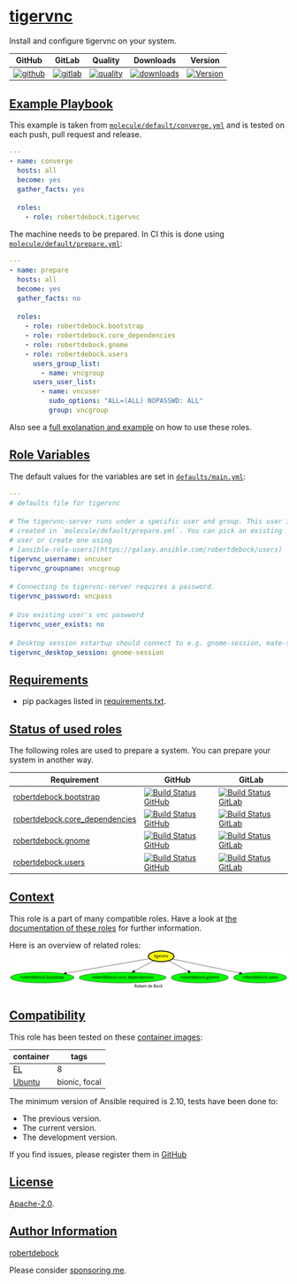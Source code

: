 # [tigervnc](#tigervnc)

Install and configure tigervnc on your system.

|GitHub|GitLab|Quality|Downloads|Version|
|------|------|-------|---------|-------|
|[![github](https://github.com/robertdebock/ansible-role-tigervnc/workflows/Ansible%20Molecule/badge.svg)](https://github.com/robertdebock/ansible-role-tigervnc/actions)|[![gitlab](https://gitlab.com/robertdebock-iac/ansible-role-tigervnc/badges/master/pipeline.svg)](https://gitlab.com/robertdebock-iac/ansible-role-tigervnc)|[![quality](https://img.shields.io/ansible/quality/46981)](https://galaxy.ansible.com/robertdebock/tigervnc)|[![downloads](https://img.shields.io/ansible/role/d/46981)](https://galaxy.ansible.com/robertdebock/tigervnc)|[![Version](https://img.shields.io/github/release/robertdebock/ansible-role-tigervnc.svg)](https://github.com/robertdebock/ansible-role-tigervnc/releases/)|

## [Example Playbook](#example-playbook)

This example is taken from [`molecule/default/converge.yml`](https://github.com/robertdebock/ansible-role-tigervnc/blob/master/molecule/default/converge.yml) and is tested on each push, pull request and release.

```yaml
---
- name: converge
  hosts: all
  become: yes
  gather_facts: yes

  roles:
    - role: robertdebock.tigervnc
```

The machine needs to be prepared. In CI this is done using [`molecule/default/prepare.yml`](https://github.com/robertdebock/ansible-role-tigervnc/blob/master/molecule/default/prepare.yml):

```yaml
---
- name: prepare
  hosts: all
  become: yes
  gather_facts: no

  roles:
    - role: robertdebock.bootstrap
    - role: robertdebock.core_dependencies
    - role: robertdebock.gnome
    - role: robertdebock.users
      users_group_list:
        - name: vncgroup
      users_user_list:
        - name: vncuser
          sudo_options: "ALL=(ALL) NOPASSWD: ALL"
          group: vncgroup
```

Also see a [full explanation and example](https://robertdebock.nl/how-to-use-these-roles.html) on how to use these roles.

## [Role Variables](#role-variables)

The default values for the variables are set in [`defaults/main.yml`](https://github.com/robertdebock/ansible-role-tigervnc/blob/master/defaults/main.yml):

```yaml
---
# defaults file for tigervnc

# The tigervnc-server runs under a specific user and group. This user is
# created in `molecule/default/prepare.yml`. You can pick an existing
# user or create one using
# [ansible-role-users](https://galaxy.ansible.com/robertdebock/users)
tigervnc_username: vncuser
tigervnc_groupname: vncgroup

# Connecting to tigervnc-server requires a password.
tigervnc_password: vncpass

# Use existing user's vnc paswword
tigervnc_user_exists: no

# Desktop session xstartup should connect to e.g. gnome-session, mate-session
tigervnc_desktop_session: gnome-session
```

## [Requirements](#requirements)

- pip packages listed in [requirements.txt](https://github.com/robertdebock/ansible-role-tigervnc/blob/master/requirements.txt).

## [Status of used roles](#status-of-requirements)

The following roles are used to prepare a system. You can prepare your system in another way.

| Requirement | GitHub | GitLab |
|-------------|--------|--------|
|[robertdebock.bootstrap](https://galaxy.ansible.com/robertdebock/bootstrap)|[![Build Status GitHub](https://github.com/robertdebock/ansible-role-bootstrap/workflows/Ansible%20Molecule/badge.svg)](https://github.com/robertdebock/ansible-role-bootstrap/actions)|[![Build Status GitLab](https://gitlab.com/robertdebock-iac/ansible-role-bootstrap/badges/master/pipeline.svg)](https://gitlab.com/robertdebock-iac/ansible-role-bootstrap)|
|[robertdebock.core_dependencies](https://galaxy.ansible.com/robertdebock/core_dependencies)|[![Build Status GitHub](https://github.com/robertdebock/ansible-role-core_dependencies/workflows/Ansible%20Molecule/badge.svg)](https://github.com/robertdebock/ansible-role-core_dependencies/actions)|[![Build Status GitLab](https://gitlab.com/robertdebock-iac/ansible-role-core_dependencies/badges/master/pipeline.svg)](https://gitlab.com/robertdebock-iac/ansible-role-core_dependencies)|
|[robertdebock.gnome](https://galaxy.ansible.com/robertdebock/gnome)|[![Build Status GitHub](https://github.com/robertdebock/ansible-role-gnome/workflows/Ansible%20Molecule/badge.svg)](https://github.com/robertdebock/ansible-role-gnome/actions)|[![Build Status GitLab](https://gitlab.com/robertdebock-iac/ansible-role-gnome/badges/master/pipeline.svg)](https://gitlab.com/robertdebock-iac/ansible-role-gnome)|
|[robertdebock.users](https://galaxy.ansible.com/robertdebock/users)|[![Build Status GitHub](https://github.com/robertdebock/ansible-role-users/workflows/Ansible%20Molecule/badge.svg)](https://github.com/robertdebock/ansible-role-users/actions)|[![Build Status GitLab](https://gitlab.com/robertdebock-iac/ansible-role-users/badges/master/pipeline.svg)](https://gitlab.com/robertdebock-iac/ansible-role-users)|

## [Context](#context)

This role is a part of many compatible roles. Have a look at [the documentation of these roles](https://robertdebock.nl/) for further information.

Here is an overview of related roles:
![dependencies](https://raw.githubusercontent.com/robertdebock/ansible-role-tigervnc/png/requirements.png "Dependencies")

## [Compatibility](#compatibility)

This role has been tested on these [container images](https://hub.docker.com/u/robertdebock):

|container|tags|
|---------|----|
|[EL](https://hub.docker.com/repository/docker/robertdebock/enterpriselinux/general)|8|
|[Ubuntu](https://hub.docker.com/repository/docker/robertdebock/ubuntu/general)|bionic, focal|

The minimum version of Ansible required is 2.10, tests have been done to:

- The previous version.
- The current version.
- The development version.

If you find issues, please register them in [GitHub](https://github.com/robertdebock/ansible-role-tigervnc/issues)

## [License](#license)

[Apache-2.0](https://github.com/robertdebock/ansible-role-tigervnc/blob/master/LICENSE).

## [Author Information](#author-information)

[robertdebock](https://robertdebock.nl/)

Please consider [sponsoring me](https://github.com/sponsors/robertdebock).
